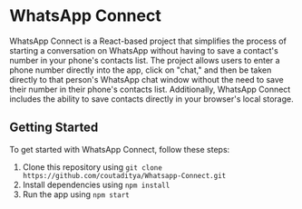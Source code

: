 # WhatsApp Connect

WhatsApp Connect is a React-based project that simplifies the process of starting a conversation on WhatsApp without having to save a contact's number in your phone's contacts list. The project allows users to enter a phone number directly into the app, click on "chat," and then be taken directly to that person's WhatsApp chat window without the need to save their number in their phone's contacts list. Additionally, WhatsApp Connect includes the ability to save contacts directly in your browser's local storage.

## Getting Started

To get started with WhatsApp Connect, follow these steps:

1. Clone this repository using `git clone https://github.com/coutaditya/Whatsapp-Connect.git`
2. Install dependencies using `npm install`
3. Run the app using `npm start`
